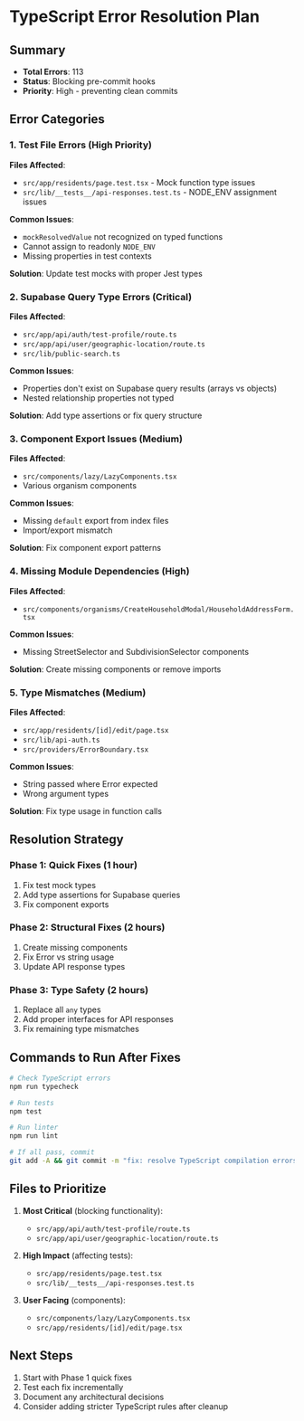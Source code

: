 # TypeScript Error Resolution Plan

## Summary

- **Total Errors**: 113
- **Status**: Blocking pre-commit hooks
- **Priority**: High - preventing clean commits

## Error Categories

### 1. Test File Errors (High Priority)

**Files Affected**:

- `src/app/residents/page.test.tsx` - Mock function type issues
- `src/lib/__tests__/api-responses.test.ts` - NODE_ENV assignment issues

**Common Issues**:

- `mockResolvedValue` not recognized on typed functions
- Cannot assign to readonly `NODE_ENV`
- Missing properties in test contexts

**Solution**: Update test mocks with proper Jest types

### 2. Supabase Query Type Errors (Critical)

**Files Affected**:

- `src/app/api/auth/test-profile/route.ts`
- `src/app/api/user/geographic-location/route.ts`
- `src/lib/public-search.ts`

**Common Issues**:

- Properties don't exist on Supabase query results (arrays vs objects)
- Nested relationship properties not typed

**Solution**: Add type assertions or fix query structure

### 3. Component Export Issues (Medium)

**Files Affected**:

- `src/components/lazy/LazyComponents.tsx`
- Various organism components

**Common Issues**:

- Missing `default` export from index files
- Import/export mismatch

**Solution**: Fix component export patterns

### 4. Missing Module Dependencies (High)

**Files Affected**:

- `src/components/organisms/CreateHouseholdModal/HouseholdAddressForm.tsx`

**Common Issues**:

- Missing StreetSelector and SubdivisionSelector components

**Solution**: Create missing components or remove imports

### 5. Type Mismatches (Medium)

**Files Affected**:

- `src/app/residents/[id]/edit/page.tsx`
- `src/lib/api-auth.ts`
- `src/providers/ErrorBoundary.tsx`

**Common Issues**:

- String passed where Error expected
- Wrong argument types

**Solution**: Fix type usage in function calls

## Resolution Strategy

### Phase 1: Quick Fixes (1 hour)

1. Fix test mock types
2. Add type assertions for Supabase queries
3. Fix component exports

### Phase 2: Structural Fixes (2 hours)

1. Create missing components
2. Fix Error vs string usage
3. Update API response types

### Phase 3: Type Safety (2 hours)

1. Replace all `any` types
2. Add proper interfaces for API responses
3. Fix remaining type mismatches

## Commands to Run After Fixes

```bash
# Check TypeScript errors
npm run typecheck

# Run tests
npm test

# Run linter
npm run lint

# If all pass, commit
git add -A && git commit -m "fix: resolve TypeScript compilation errors"
```

## Files to Prioritize

1. **Most Critical** (blocking functionality):
   - `src/app/api/auth/test-profile/route.ts`
   - `src/app/api/user/geographic-location/route.ts`

2. **High Impact** (affecting tests):
   - `src/app/residents/page.test.tsx`
   - `src/lib/__tests__/api-responses.test.ts`

3. **User Facing** (components):
   - `src/components/lazy/LazyComponents.tsx`
   - `src/app/residents/[id]/edit/page.tsx`

## Next Steps

1. Start with Phase 1 quick fixes
2. Test each fix incrementally
3. Document any architectural decisions
4. Consider adding stricter TypeScript rules after cleanup
